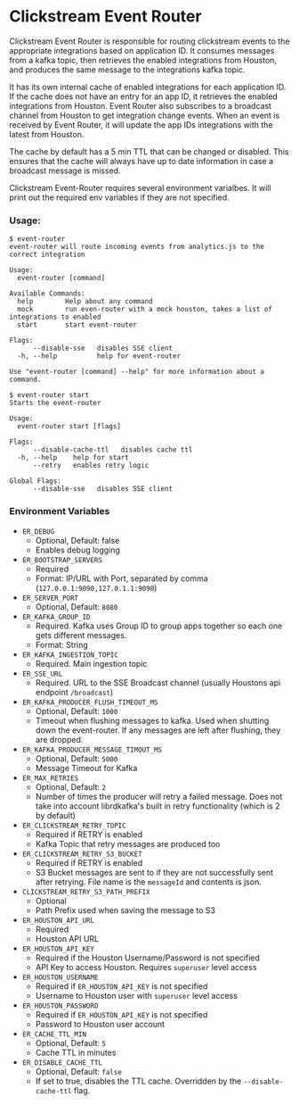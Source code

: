 # Clickstream Event Router

Clickstream Event Router is responsible for routing clickstream events to the appropriate integrations based on application ID.  It consumes messages from a kafka topic, then retrieves the enabled integrations from Houston, and produces the same message to the integrations kafka topic.

It has its own internal cache of enabled integrations for each application ID.  If the cache does not have an entry for an app ID, it retrieves the enabled integrations from Houston.  Event Router also subscribes to a broadcast channel from Houston to get integration change events.  When an event is received by Event Router, it will update the app IDs integrations with the latest from Houston.

The cache by default has a 5 min TTL that can be changed or disabled.  This ensures that the cache will always have up to date information in case a broadcast message is missed.

Clickstream Event-Router requires several environment varialbes.  It will print out the required env variables if they are not specified.

### Usage:

```
$ event-router
event-router will route incoming events from analytics.js to the correct integration

Usage:
  event-router [command]

Available Commands:
  help        Help about any command
  mock        run even-router with a mock houston, takes a list of integrations to enabled
  start       start event-router

Flags:
      --disable-sse   disables SSE client
  -h, --help          help for event-router

Use "event-router [command] --help" for more information about a command.
```
```
$ event-router start
Starts the event-router

Usage:
  event-router start [flags]

Flags:
      --disable-cache-ttl   disables cache ttl
  -h, --help    help for start
      --retry   enables retry logic

Global Flags:
      --disable-sse   disables SSE client
```

### Environment Variables

 * `ER_DEBUG`
   * Optional, Default: false
   * Enables debug logging
 * `ER_BOOTSTRAP_SERVERS`
   * Required
   * Format: IP/URL with Port, separated by comma (`127.0.0.1:9090,127.0.1.1:9090`)
 * `ER_SERVER_PORT`
   * Optional, Default: `8080`
 * `ER_KAFKA_GROUP_ID`
   * Required. Kafka uses Group ID to group apps together so each one gets different messages.
   * Format: String
 * `ER_KAFKA_INGESTION_TOPIC`
   * Required.  Main ingestion topic
 * `ER_SSE_URL`
   * Required.  URL to the SSE Broadcast channel (usually Houstons api endpoint `/broadcast`)
 * `ER_KAFKA_PRODUCER_FLUSH_TIMEOUT_MS`
   * Optional, Default: `1000`
   * Timeout when flushing messages to kafka.  Used when shutting down the event-router.  If any messages are left after flushing, they are dropped.
 * `ER_KAFKA_PRODUCER_MESSAGE_TIMOUT_MS`
   * Optional, Default: `5000`
   * Message Timeout for Kafka
 * `ER_MAX_RETRIES`
   * Optional, Default: `2`
   * Number of times the producer will retry a failed message.  Does not take into account librdkafka's built in retry functionality (which is 2 by default)
 * `ER_CLICKSTREAM_RETRY_TOPIC`
   * Required if RETRY is enabled
   * Kafka Topic that retry messages are produced too
 * `ER_CLICKSTREAM_RETRY_S3_BUCKET`
   * Required if RETRY is enabled
   * S3 Bucket messages are sent to if they are not successfully sent after retrying.  File name is the `messageId` and contents is json.
 * `CLICKSTREAM_RETRY_S3_PATH_PREFIX`
   * Optional
   * Path Prefix used when saving the message to S3
 * `ER_HOUSTON_API_URL`
   * Required
   * Houston API URL
 * `ER_HOUSTON_API_KEY`
   * Required if the Houston Username/Password is not specified
   * API Key to access Houston.  Requires `superuser` level access
 * `ER_HOUSTON_USERNAME`
   * Required if `ER_HOUSTON_API_KEY` is not specified
   * Username to Houston user with `superuser` level access
 * `ER_HOUSTON_PASSWORD`
   * Required if `ER_HOUSTON_API_KEY` is not specified
   * Password to Houston user account
 * `ER_CACHE_TTL_MIN`
   * Optional, Default: `5`
   * Cache TTL in minutes
 * `ER_DISABLE_CACHE_TTL`
   * Optional, Default: `false`
   * If set to true, disables the TTL cache.  Overridden by the `--disable-cache-ttl` flag.